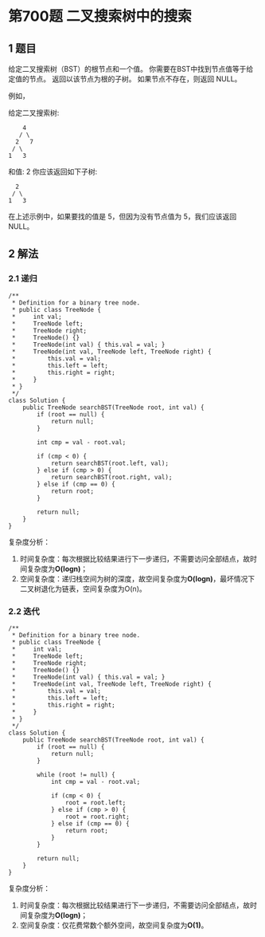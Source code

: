 # 第700题 二叉搜索树中的搜索

## 1 题目

给定二叉搜索树（BST）的根节点和一个值。 你需要在BST中找到节点值等于给定值的节点。 返回以该节点为根的子树。 如果节点不存在，则返回 NULL。

例如，

给定二叉搜索树:

        4
       / \
      2   7
     / \
    1   3

和值: 2
你应该返回如下子树:

      2     
     / \   
    1   3
在上述示例中，如果要找的值是 5，但因为没有节点值为 5，我们应该返回 NULL。

## 2 解法

### 2.1 递归

```
/**
 * Definition for a binary tree node.
 * public class TreeNode {
 *     int val;
 *     TreeNode left;
 *     TreeNode right;
 *     TreeNode() {}
 *     TreeNode(int val) { this.val = val; }
 *     TreeNode(int val, TreeNode left, TreeNode right) {
 *         this.val = val;
 *         this.left = left;
 *         this.right = right;
 *     }
 * }
 */
class Solution {
    public TreeNode searchBST(TreeNode root, int val) {
        if (root == null) {
            return null;
        }

        int cmp = val - root.val;

        if (cmp < 0) {
            return searchBST(root.left, val);
        } else if (cmp > 0) {
            return searchBST(root.right, val);
        } else if (cmp == 0) {
            return root;
        }

        return null;
    }
}
```

复杂度分析：

1. 时间复杂度：每次根据比较结果进行下一步递归，不需要访问全部结点，故时间复杂度为**O(logn)**；
2. 空间复杂度：递归栈空间为树的深度，故空间复杂度为**O(logn)**，最坏情况下二叉树退化为链表，空间复杂度为O(n)。

### 2.2 迭代

```
/**
 * Definition for a binary tree node.
 * public class TreeNode {
 *     int val;
 *     TreeNode left;
 *     TreeNode right;
 *     TreeNode() {}
 *     TreeNode(int val) { this.val = val; }
 *     TreeNode(int val, TreeNode left, TreeNode right) {
 *         this.val = val;
 *         this.left = left;
 *         this.right = right;
 *     }
 * }
 */
class Solution {
    public TreeNode searchBST(TreeNode root, int val) {
        if (root == null) {
            return null;
        }

        while (root != null) {
            int cmp = val - root.val;

            if (cmp < 0) {
                root = root.left;
            } else if (cmp > 0) {
                root = root.right;
            } else if (cmp == 0) {
                return root;
            }
        }

        return null;
    }
}
```

复杂度分析：

1. 时间复杂度：每次根据比较结果进行下一步递归，不需要访问全部结点，故时间复杂度为**O(logn)**；
2. 空间复杂度：仅花费常数个额外空间，故空间复杂度为**O(1)**。

